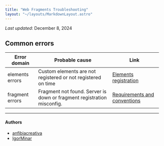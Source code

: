 ```yaml
---
title: "Web Fragments Troubleshooting"
layout: "~/layouts/MarkdownLayout.astro"
---
```


_Last updated_: December 8, 2024


## Common errors


| Error domain    | Probable cause                                  | Link                            |
|-----------------|-------------------------------------------------|---------------------------------|
| elements errors | Custom elements are not registered or not registered on time | <a href="../documentation/elements">Elements registration</a> |
| fragment errors | Fragment not found. Server is down or fragment registration misconfig. | <a href="../documentation/gateway#pre-requirements-and-conventions">Requirements and conventions</a>


---

#### Authors

<ul class="authors">
	<li class="author">
		<a href="https://github.com/anfibiacreativa">anfibiacreativa</a>
	</li>
	<li class="author">
		<a href="https://github.com/igorminar">IgorMinar</a>
	</li>
</ul>
